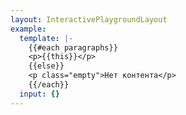 ```yaml
---
layout: InteractivePlaygroundLayout
example:
  template: |-
    {{#each paragraphs}}
    <p>{{this}}</p>
    {{else}}
    <p class="empty">Нет контента</p>
    {{/each}}
  input: {}
---
```


